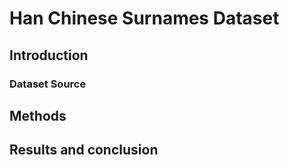 # Han Chinese Surnames Dataset


## Introduction


### Dataset Source

## Methods

## Results and conclusion
